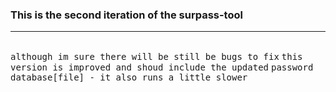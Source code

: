 ### This is the second iteration of the surpass-tool 
<hr noshade>
<br>
<tt>although im sure there will be still be bugs to fix</tt>
<tt>this version is improved and shoud include the updated</tt>
<tt>password database[file] - it also runs a little slower</tt>
